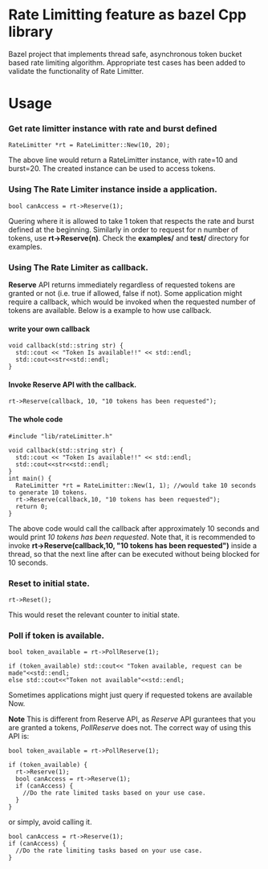 # Rate Limitting feature as bazel Cpp library
Bazel project that implements thread safe, asynchronous token bucket based rate limiting algorithm. Appropriate test cases has been added to validate the functionality of Rate Limitter.
# Usage

### Get rate limitter instance with rate and burst defined
```
RateLimitter *rt = RateLimitter::New(10, 20);
```
The above line would return a RateLimitter instance, with rate=10 and burst=20. The created instance can be used to access tokens.

### Using The Rate Limiter instance inside a application.
```
bool canAccess = rt->Reserve(1);
```
Quering where it is allowed to take 1 token that respects the rate and burst defined at the beginning. Similarly in order to request for n number of tokens, use **rt->Reserve(n)**. Check the **examples/** and **test/** directory for examples.

### Using The Rate Limiter as callback.
**Reserve** API returns immediately regardless of requested tokens are granted or not (i.e. true if allowed, false if not). Some application might require a callback, which would be invoked when the requested number of tokens are available. Below is a example to how use callback.
#### write your own callback
```
void callback(std::string str) {
  std::cout << "Token Is available!!" << std::endl;
  std::cout<<str<<std::endl;
}
```
#### Invoke Reserve API with the callback.
```
rt->Reserve(callback, 10, "10 tokens has been requested");
```
#### The whole code
```
#include "lib/rateLimitter.h"

void callback(std::string str) {
  std::cout << "Token Is available!!" << std::endl;
  std::cout<<str<<std::endl;
}
int main() {
  RateLimitter *rt = RateLimitter::New(1, 1); //would take 10 seconds to generate 10 tokens.
  rt->Reserve(callback,10, "10 tokens has been requested");
  return 0;
}
```
The above code would call the callback after approximately 10 seconds and would print *10 tokens has been requested*. Note that, it is recommended to invoke **rt->Reserve(callback,10, "10 tokens has been requested")** inside a thread, so that the next line after can be executed without being blocked for 10 seconds.

### Reset to initial state.
```
rt->Reset();
```
This would reset the relevant counter to initial state. 

### Poll if token is available. 
```
bool token_available = rt->PollReserve(1);

if (token_available) std::cout<< "Token available, request can be made"<<std::endl;
else std::cout<<"Token not available"<<std::endl;
```
Sometimes applications might just query if requested tokens are available Now. 

**Note** This is different from Reserve API, as *Reserve* API gurantees that you are granted a tokens, *PollReserve* does not. The correct way of using this API is:
```
bool token_available = rt->PollReserve(1);

if (token_available) {
  rt->Reserve(1);
  bool canAccess = rt->Reserve(1);
  if (canAccess) {
    //Do the rate limited tasks based on your use case.
  }
}
```
or simply, avoid calling it.
```
bool canAccess = rt->Reserve(1);
if (canAccess) {
  //Do the rate limiting tasks based on your use case.
}
```

  


